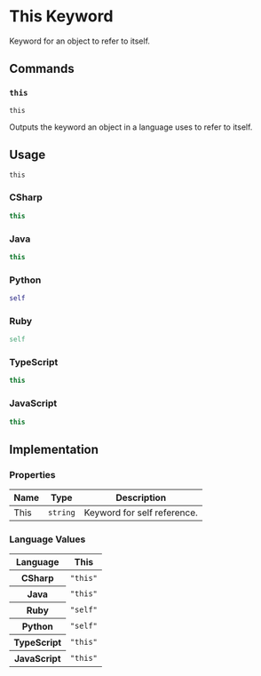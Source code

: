 # This Keyword

Keyword for an object to refer to itself.

## Commands

### `this`

`this`

Outputs the keyword an object in a language uses to refer to itself.

## Usage

```
this
```

### CSharp

```csharp
this
```

### Java

```java
this
```

### Python

```python
self
```

### Ruby

```ruby
self
```

### TypeScript

```typescript
this
```

### JavaScript

```javascript
this
```

## Implementation

### Properties

<table>
    <thead>
        <th>Name</th>
        <th>Type</th>
        <th>Description</th>
    </thead>
    <tbody>
        <tr>
            <td>This</td>
            <td><code>string</code></td>
            <td>Keyword for self reference.</td>
        </tr>
    </tbody>
</table>

### Language Values

<table>
    <thead>
        <th>Language</th>
        <th>This</th>
    </thead>
    <tbody>
        <tr>
            <th>CSharp</th>
            <td><code>"this"</code></td>
        </tr>
        <tr>
            <th>Java</th>
            <td><code>"this"</code></td>
        </tr>
        <tr>
            <th>Ruby</th>
            <td><code>"self"</code></td>
        </tr>
        <tr>
            <th>Python</th>
            <td><code>"self"</code></td>
        </tr>
        <tr>
            <th>TypeScript</th>
            <td><code>"this"</code></td>
        </tr>
        <tr>
            <th>JavaScript</th>
            <td><code>"this"</code></td>
        </tr>
    </tbody>
</table>
